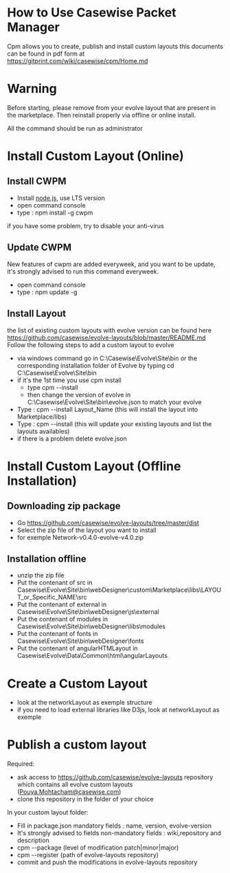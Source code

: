 # How to Use Casewise Packet Manager

Cpm allows you to create, publish and install custom layouts
this documents can be found in pdf form at https://gitprint.com/wiki/casewise/cpm/Home.md

# Warning

Before starting, please remove from your evolve layout that are present in the marketplace. Then reinstall properly via offline or online install.

All the command should be run as administrator

# Install Custom Layout (Online)

## Install CWPM

* Install [node.js](https://nodejs.org/en/), use LTS version
* open command console
* type : npm install -g cwpm  

if you have some problem, try to disable your anti-virus


## Update CWPM 

New features of cwpm are added everyweek, and you want to be update, it's strongly advised to run this command everyweek.
* open command console
* type : npm update -g 

## Install Layout

the list of existing custom layouts with evolve version can be found here 
https://github.com/casewise/evolve-layouts/blob/master/README.md
Follow the following steps to add a custom layout to evolve

* via windows command go in C:\Casewise\Evolve\Site\bin or the corresponding installation folder of Evolve by typing cd C:\Casewise\Evolve\Site\bin
* if it's the 1st time you use cpm install
  * type cpm --install
  * then change the version of evolve in C:\Casewise\Evolve\Site\bin\evolve.json to match your evolve
* Type : cpm --install Layout_Name (this will install the layout into Marketplace/libs)
* Type : cpm --install (this will update your existing layouts and list the layouts availables)
* if there is a problem delete evolve.json 

# Install Custom Layout (Offline Installation)

## Downloading zip package

* Go https://github.com/casewise/evolve-layouts/tree/master/dist
* Select the zip file of the layout you want to install
* for exemple Network-v0.4.0-evolve-v4.0.zip

## Installation offline

* unzip the zip file
* Put the contenant of src in Casewise\Evolve\Site\bin\webDesigner\custom\Marketplace\libs\LAYOUT_or_Specific_NAME\src
* Put the contenant of external in Casewise\Evolve\Site\bin\webDesigner\js\external
* Put the contenant of modules in Casewise\Evolve\Site\bin\webDesigner\libs\modules
* Put the contenant of fonts in Casewise\Evolve\Site\bin\webDesigner\fonts
* Put the contenant of angularHTMLayout in Casewise\Evolve\Data\Common\html\angularLayouts

# Create a Custom Layout 

* look at the networkLayout as exemple structure
* if you need to load external libraries like D3js, look at networkLayout as exemple

# Publish a custom layout 

Required:
* ask access to https://github.com/casewise/evolve-layouts repository which contains all evolve custom layouts (Pouya.Mohtacham@casewise.com)
* clone this repository in the folder of your choice

In your custom layout folder:

* Fill in package.json mandatory fields : name, version, evolve-version
* It's strongly advised to fields non-mandatory fields : wiki,repository and description
* cpm --package (level of modification patch|minor|major)
* cpm --register (path of evolve-layouts repository)
* commit and push the modifications in evolve-layouts repository


